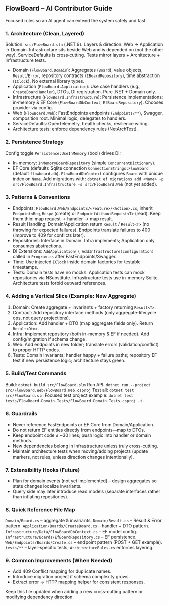 ## FlowBoard – AI Contributor Guide
Focused rules so an AI agent can extend the system safely and fast.

### 1. Architecture (Clean, Layered)
Solution: `src/FlowBoard.sln` (.NET 9).
Layers & direction: Web → Application → Domain. Infrastructure sits beside Web and is depended on (not the other way). ServiceDefaults is cross‑cutting. Tests mirror layers + Architecture + Infrastructure tests.
* Domain (`FlowBoard.Domain`): Aggregates (`Board`), value objects, `Result`/`Error`, repository contracts (`IBoardRepository`), time abstraction (`IClock`). No external library types.
* Application (`FlowBoard.Application`): Use case handlers (e.g., `CreateBoardHandler`), DTOs, DI registration. Pure .NET + Domain only.
* Infrastructure (`FlowBoard.Infrastructure`): Persistence implementations: in‑memory & EF Core (`FlowBoardDbContext`, `EfBoardRepository`). Chooses provider via config.
* Web (`FlowBoard.Web`): FastEndpoints endpoints (`Endpoints/**`), Swagger, composition root. Minimal logic; delegates to handlers.
* ServiceDefaults: OpenTelemetry, health checks, resilience wiring.
* Architecture tests: enforce dependency rules (NetArchTest).

### 2. Persistence Strategy
Config toggle `Persistence:UseInMemory` (bool) drives DI:
* In-memory: `InMemoryBoardRepository` (simple `ConcurrentDictionary`).
* EF Core (default): Sqlite connection `ConnectionStrings:FlowBoard` (default `flowboard.db`). `FlowBoardDbContext` configures `Board` with unique index on `Name`.
Add migrations with: `dotnet ef migrations add <Name> -p src/FlowBoard.Infrastructure -s src/FlowBoard.Web` (not yet added).

### 3. Patterns & Conventions
* Endpoints: `FlowBoard.Web/Endpoints/<Feature>/<Action>.cs`, inherit `Endpoint<Req,Resp>` (create) or `EndpointWithoutRequest<T>` (read). Keep them thin: map request → handler → map result.
* Result Handling: Domain/Application return `Result` / `Result<T>` (no throwing for expected failures). Endpoints translate failures to 400 (improve to 409 for conflicts later).
* Repositories: Interface in Domain. Infra implements; Application only consumes abstractions.
* DI Extensions: `AddApplication()`, `AddInfrastructure(configuration)` called in `Program.cs` after FastEndpoints/Swagger.
* Time: Use injected `IClock` inside domain factories for testable timestamps.
* Tests: Domain tests have no mocks. Application tests can mock repositories via NSubstitute. Infrastructure tests use in-memory Sqlite. Architecture tests forbid outward references.

### 4. Adding a Vertical Slice (Example: New Aggregate)
1. Domain: Create aggregate + invariants + factory returning `Result<T>`.
2. Contract: Add repository interface methods (only aggregate-lifecycle ops, not query projections).
3. Application: Add handler + DTO (map aggregate fields only). Return `Result<Dto>`.
4. Infra: Implement repository (both in-memory & EF if needed). Add config/migration if schema change.
5. Web: Add endpoints in new folder; translate errors (validation/conflict) to proper HTTP codes.
6. Tests: Domain invariants; handler happy + failure paths; repository EF test if new persistence logic; architecture stays green.

### 5. Build/Test Commands
Build: `dotnet build src/FlowBoard.sln`
Run API: `dotnet run --project src/FlowBoard.Web/FlowBoard.Web.csproj`
Test all: `dotnet test src/FlowBoard.sln`
Focused test project example: `dotnet test tests/FlowBoard.Domain.Tests/FlowBoard.Domain.Tests.csproj -t`.

### 6. Guardrails
* Never reference FastEndpoints or EF Core from Domain/Application.
* Do not return EF entities directly from endpoints—map to DTOs.
* Keep endpoint code ≤ ~30 lines; push logic into handler or domain methods.
* New dependencies belong in Infrastructure unless truly cross-cutting.
* Maintain architecture tests when moving/adding projects (update markers, not rules, unless direction changes intentionally).

### 7. Extensibility Hooks (Future)
* Plan for domain events (not yet implemented) – design aggregates so state changes localize invariants.
* Query side may later introduce read models (separate interfaces rather than inflating repositories).

### 8. Quick Reference File Map
`Domain/Board.cs` – aggregate & invariants.
`Domain/Result.cs` – Result & Error pattern.
`Application/Boards/CreateBoard.cs` – handler + DTO pattern.
`Infrastructure/Data/FlowBoardDbContext.cs` – EF model config.
`Infrastructure/Boards/EfBoardRepository.cs` – EF persistence.
`Web/Endpoints/Boards/Create.cs` – endpoint pattern (POST + GET example).
`tests/**` – layer-specific tests; `ArchitectureRules.cs` enforces layering.

### 9. Common Improvements (When Needed)
* Add 409 Conflict mapping for duplicate names.
* Introduce migration project if schema complexity grows.
* Extract error → HTTP mapping helper for consistent responses.

Keep this file updated when adding a new cross-cutting pattern or modifying dependency direction.
